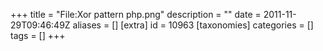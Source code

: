 +++
title = "File:Xor pattern php.png"
description = ""
date = 2011-11-29T09:46:49Z
aliases = []
[extra]
id = 10963
[taxonomies]
categories = []
tags = []
+++


